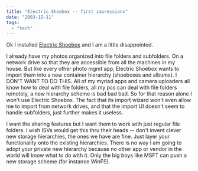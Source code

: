 ```yaml
---
title: "Electric Shoebox -- first impressions"
date: "2003-12-11"
tags: 
  - "tech"
---
```


Ok I installed [Electric Shoebox](http://www.theludwigs.com/archives/001206.html "a little ludwig goes a long way: Electric Shoebox") and I am a little disappointed.  
  

I already have my photos organized into file folders and subfolders. On a network drive so that they are accessible from all the machines in my house. But like every other photo mgmt app, Electric Shoebox wants to import them into a new container hierarchy (shoeboxes and albums). I DON'T WANT TO DO THIS. All of my myriad apps and camera uploaders all know how to deal with file folders, all my pcs can deal with file folders remotely, a new hierarchy scheme is bad bad bad. So for that reason alone I won't use Electric Shoebox. The fact that its import wizard won't even allow me to import from network drives, and that the import UI doesn't seem to handle subfolders, just further makes it useless.  
  
I want the sharing features but I want them to work with just regular file folders. I wish ISVs would get this thru their heads -- don't invent clever new storage hierarchies, the ones we have are fine. Just layer your functionality onto the existing hierarchies. There is no way I am going to adopt your private new hierarchy because no other app or vendor in the world will know what to do with it. Only the big boys like MSFT can push a new storage scheme (for instance WinFS).
